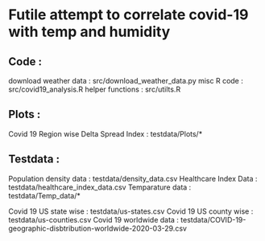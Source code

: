 #  Futile attempt to correlate covid-19 with temp and humidity  

## Code : 
download weather data : src/download_weather_data.py
misc R code 		  : src/covid19_analysis.R
helper functions 	  : src/utilts.R

## Plots :
Covid 19 Region wise Delta Spread Index : testdata/Plots/*

## Testdata :  
Population density data : testdata/density_data.csv
Healthcare Index Data   : testdata/healthcare_index_data.csv
Temparature data        : testdata/Temp_data/* 

Covid 19 US state wise  : testdata/us-states.csv
Covid 19 US county wise : testdata/us-counties.csv
Covid 19 worldwide data : testdata/COVID-19-geographic-disbtribution-worldwide-2020-03-29.csv




